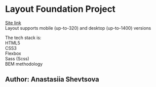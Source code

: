 <h1>Layout Foundation Project</h1>
<a href="https://yasuriya.github.io/price-cards_layout">Site link</a> <br>
Layout supports mobile (up-to-320) and desktop (up-to-1400) versions

The tech stack is: 
<br>
HTML5 <br>
CSS3 <br>
Flexbox <br>
Sass (Scss) <br>
BEM methodology <br>
<h2>Author: Anastasiia Shevtsova</h2>
